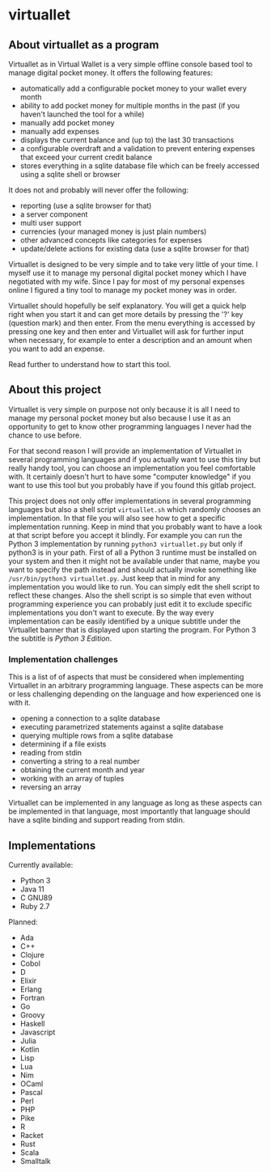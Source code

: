 # virtuallet #

## About virtuallet as a program ##

Virtuallet as in Virtual Wallet is a very simple offline console based tool to manage digital pocket money.
It offers the following features:
 * automatically add a configurable pocket money to your wallet every month
 * ability to add pocket money for multiple months in the past (if you haven't launched the tool for a while)
 * manually add pocket money
 * manually add expenses
 * displays the current balance and (up to) the last 30 transactions
 * a configurable overdraft and a validation to prevent entering expenses that exceed your current credit balance
 * stores everything in a sqlite database file which can be freely accessed using a sqlite shell or browser

It does not and probably will never offer the following:
 * reporting (use a sqlite browser for that)
 * a server component
 * multi user support
 * currencies (your managed money is just plain numbers)
 * other advanced concepts like categories for expenses
 * update/delete actions for existing data (use a sqlite browser for that)

Virtuallet is designed to be very simple and to take very little of your time.
I myself use it to manage my personal digital pocket money which I have negotiated with my wife.
Since I pay for most of my personal expenses online I figured a tiny tool to manage my pocket money was in order.

Virtuallet should hopefully be self explanatory. You will get a quick help right when you start it and can get
more details by pressing the '?' key (question mark) and then enter. From the menu everything is accessed by pressing
one key and then enter and Virtuallet will ask for further input when necessary,
for example to enter a description and an amount when you want to add an expense.

Read further to understand how to start this tool.

## About this project ##

Virtuallet is very simple on purpose not only because it is all I need to manage my personal pocket money
but also because I use it as an opportunity to get to know other programming languages I never had the chance to use before.

For that second reason I will provide an implementation of Virtuallet in several programming languages
and if you actually want to use this tiny but really handy tool, you can choose an implementation you feel comfortable with.
It certainly doesn't hurt to have some "computer knowledge" if you want to use this tool
but you probably have if you found this gitlab project.

This project does not only offer implementations in several programming languages but also a shell script `virtuallet.sh`
which randomly chooses an implementation. In that file you will also see how to get a specific implementation running.
Keep in mind that you probably want to have a look at that script before you accept it blindly. For example you can
run the Python 3 implementation by running `python3 virtuallet.py` but only if python3 is in your path. First of all
a Python 3 runtime must be installed on your system and then it might not be available under that name, maybe you want
to specify the path instead and should actually invoke something like `/usr/bin/python3 virtuallet.py`. Just keep that in mind for any
implementation you would like to run. You can simply edit the shell script to reflect these changes. Also the shell script
is so simple that even without programming experience you can probably just edit it to exclude specific implementations
you don't want to execute. By the way every implementation can be easily identified by a unique subtitle under the
Virtuallet banner that is displayed upon starting the program. For Python 3 the subtitle is *Python 3 Edition*.

### Implementation challenges ###

This is a list of of aspects that must be considered when implementing Virtuallet in an arbitrary programming language. These aspects can be more or less challenging depending on the language and how experienced one is with it.
 * opening a connection to a sqlite database
 * executing parametrized statements against a sqlite database
 * querying multiple rows from a sqlite database
 * determining if a file exists
 * reading from stdin
 * converting a string to a real number
 * obtaining the current month and year
 * working with an array of tuples
 * reversing an array

 Virtuallet can be implemented in any language as long as these aspects can be implemented in that language, most importantly that language should have a sqlite binding and support reading from stdin.

## Implementations ##

Currently available:
 * Python 3
 * Java 11
 * C GNU89
 * Ruby 2.7

Planned:
 * Ada
 * C++
 * Clojure
 * Cobol
 * D
 * Elixir
 * Erlang
 * Fortran
 * Go
 * Groovy
 * Haskell
 * Javascript
 * Julia
 * Kotlin
 * Lisp
 * Lua
 * Nim
 * OCaml
 * Pascal
 * Perl
 * PHP
 * Pike
 * R
 * Racket
 * Rust
 * Scala
 * Smalltalk
